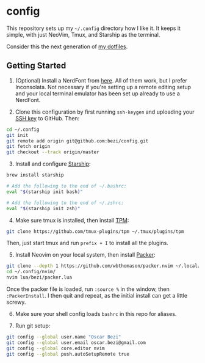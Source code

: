 # config
This repository sets up my `~/.config` directory how I like it.  It keeps it simple, with just NeoVim, Tmux, and Starship as the terminal.

Consider this the next generation of [my dotfiles](https://github.com/bezi/dotfiles/tree/master).

## Getting Started
1. (Optional) Install a NerdFont from [here](https://www.nerdfonts.com/font-downloads).
All of them work, but I prefer Inconsolata.
Not necessary if you're setting up a remote editing setup and your local terminal emulator has been set up already to use a NerdFont.

2. Clone this configuration by first running `ssh-keygen` and uploading your [SSH key](https://github.com/settings/keys) to GitHub.  Then:
```sh
cd ~/.config
git init
git remote add origin git@github.com:bezi/config.git
git fetch origin
git checkout --track origin/master
```

3. Install and configure [Starship](https://starship.rs/):
```sh
brew install starship

# Add the following to the end of ~/.bashrc:
eval "$(starship init bash)"

# Add the following to the end of ~/.zshrc:
eval "$(starship init zsh)"
```

4. Make sure tmux is installed, then install [TPM](https://github.com/tmux-plugins/tpm):
```sh
git clone https://github.com/tmux-plugins/tpm ~/.tmux/plugins/tpm
```

Then, just start tmux and run `prefix + I` to install all the plugins.

5. Install Neovim on your local system, then install [Packer](https://github.com/wbthomason/packer.nvim):
```sh
git clone --depth 1 https://github.com/wbthomason/packer.nvim ~/.local/share/nvim/site/pack/packer/start/packer.nvim
cd ~/.config/nvim/
nvim lua/bezi/packer.lua
```

Once the packer file is loaded, run `:source %` in the window, then `:PackerInstall`.  I then quit and repeat, as the initial install can get a little screwy.

6. Make sure your shell config loads `bashrc` in this repo for aliases.

7. Run git setup:
```sh
git config --global user.name "Oscar Bezi"
git config --global user.email oscar.bezi@gmail.com
git config --global core.editor nvim
git config --global push.autoSetupRemote true
```
